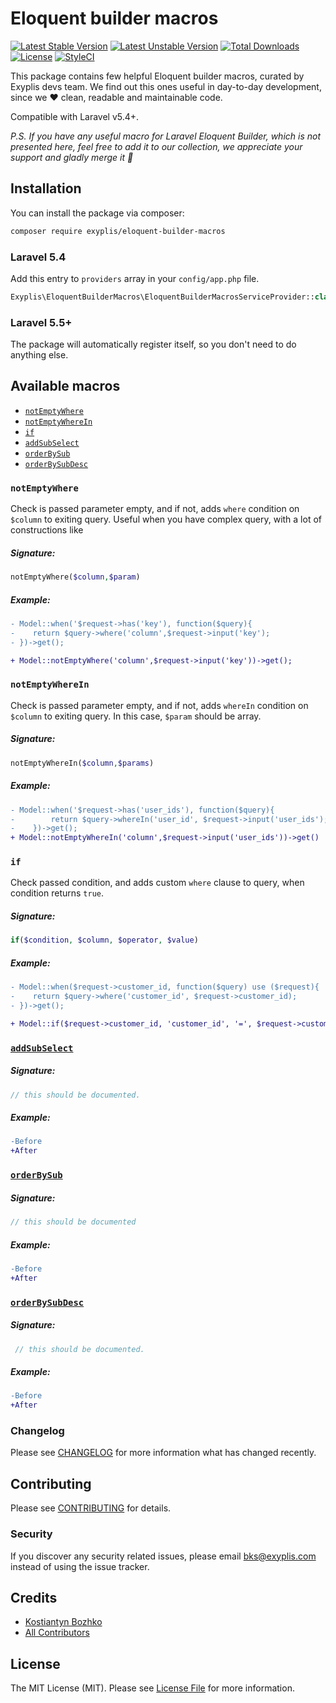 # Eloquent builder macros

[![Latest Stable Version](https://poser.pugx.org/exyplis/eloquent-builder-macros/v/stable)](https://packagist.org/packages/exyplis/eloquent-builder-macros)
[![Latest Unstable Version](https://poser.pugx.org/exyplis/eloquent-builder-macros/v/unstable)](https://packagist.org/packages/exyplis/eloquent-builder-macros)
[![Total Downloads](https://poser.pugx.org/exyplis/eloquent-builder-macros/downloads)](https://packagist.org/packages/exyplis/eloquent-builder-macros)
[![License](https://poser.pugx.org/exyplis/eloquent-builder-macros/license)](https://packagist.org/packages/exyplis/eloquent-builder-macros)
[![StyleCI](https://styleci.io/repos/115618166/shield?branch=master)](https://styleci.io/repos/115618166)

This package contains few helpful Eloquent builder macros, curated by Exyplis devs team. We find out this ones useful in day-to-day development, since we ❤️ clean, readable and maintainable code. 

Compatible with Laravel v5.4+.

*P.S. If you have any useful macro for Laravel Eloquent Builder, which is not presented here, feel free to add it to our collection, we appreciate your support and gladly merge it 🤝*

## Installation

You can install the package via composer:

```bash
composer require exyplis/eloquent-builder-macros
```

### Laravel 5.4

Add this entry to `providers` array in your `config/app.php` file.

```php
Exyplis\EloquentBuilderMacros\EloquentBuilderMacrosServiceProvider::class
```

### Laravel 5.5+

The package will automatically register itself, so you don't need to do anything else.

## Available macros

- [`notEmptyWhere`](###notEmptyWhere)
- [`notEmptyWhereIn`](###notEmptyWhereIn)
- [`if`](#if)
- [`addSubSelect`](#addSubSelect)
- [`orderBySub`](#orderBySub)
- [`orderBySubDesc`](#orderBySubDesc)

### `notEmptyWhere`

Check is passed parameter empty, and if not, adds `where` condition on `$column` to exiting query.
Useful when you have complex query, with a lot of constructions like

##### Signature:

```php
notEmptyWhere($column,$param)
```

##### Example:

```diff
- Model::when('$request->has('key'), function($query){
-    return $query->where('column',$request->input('key');
- })->get();

+ Model::notEmptyWhere('column',$request->input('key'))->get();
```

### `notEmptyWhereIn`

Check is passed parameter empty, and if not, adds `whereIn` condition on `$column` to exiting query.
In this case, `$param` should be array.

##### Signature:

```php
notEmptyWhereIn($column,$params)
```

##### Example:

```diff
- Model::when('$request->has('user_ids'), function($query){
-        return $query->whereIn('user_id', $request->input('user_ids');
-    })->get();
+ Model::notEmptyWhereIn('column',$request->input('user_ids'))->get()
```

### `if`

Check passed condition, and adds custom `where` clause to query, when condition returns `true`.

##### Signature:

```php
if($condition, $column, $operator, $value)
```

##### Example:

```diff
- Model::when($request->customer_id, function($query) use ($request){
-    return $query->where('customer_id', $request->customer_id);
- })->get();

+ Model::if($request->customer_id, 'customer_id', '=', $request->customer_id)->get()
```

### [`addSubSelect`](#addSubSelect)

##### Signature:

```php
// this should be documented.
```

##### Example:

```diff
-Before
+After
```

### [`orderBySub`](#orderBySub)

##### Signature:

```php
// this should be documented
```

##### Example:

```diff
-Before
+After 
```

### [`orderBySubDesc`](#orderBySubDesc)

##### Signature:

```php
 // this should be documented.
```

##### Example:

```diff
-Before
+After
```


### Changelog

Please see [CHANGELOG](CHANGELOG.md) for more information what has changed recently.

## Contributing

Please see [CONTRIBUTING](CONTRIBUTING.md) for details.

### Security

If you discover any security related issues, please email bks@exyplis.com instead of using the issue tracker.

## Credits

- [Kostiantyn Bozhko](https://github.com/bozhkos)
- [All Contributors](../../contributors)

## License

The MIT License (MIT). Please see [License File](LICENSE.md) for more information.
